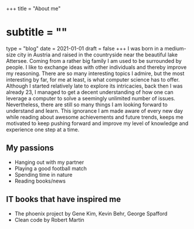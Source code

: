 +++
title = "About me"
# subtitle = ""
type = "blog"
date = 2021-01-01
draft = false
+++
I was born in a medium-size city in Austria and raised in the countryside near the beautiful lake Attersee. Coming from a rather big family I am used to be surrounded by people. I like to exchange ideas with other individuals and thereby improve my reasoning. There are so many interesting topics I admire, but the most interesting by far, for me at least, is what computer science has to offer. Although I started relatively late to explore its intricacies, back then I was already 23, I managed to get a decent understanding of how one can leverage a computer to solve a seemingly unlimited number of issues. Nevertheless, there are still so many things I am looking forward to understand and learn. This ignorance I am made aware of every new day while reading about awesome achievements and future trends, keeps me motivated to keep pushing forward and improve my level of knowledge and experience one step at a time.

## My passions
- Hanging out with my partner
- Playing a good football match
- Spending time in nature
- Reading books/news


## IT books that have inspired me
- The phoenix project by Gene Kim, Kevin Behr, George Spafford
- Clean code by Robert Martin

